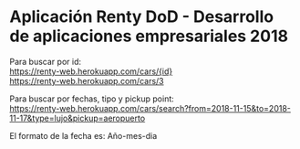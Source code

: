 # Aplicación Renty DoD - Desarrollo de aplicaciones empresariales 2018

Para buscar por id: \
https://renty-web.herokuapp.com/cars/{id} \
https://renty-web.herokuapp.com/cars/3 

Para buscar por fechas, tipo y pickup point: \
https://renty-web.herokuapp.com/cars/search?from=2018-11-15&to=2018-11-17&type=lujo&pickup=aeropuerto

El formato de la fecha es: Año-mes-dia
